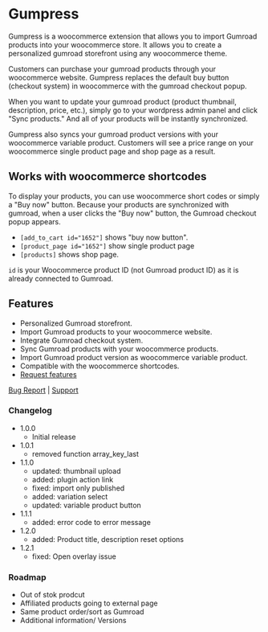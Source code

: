 # Gumpress

Gumpress is a woocommerce extension that allows you to import Gumroad products into your woocommerce store. It allows you to create a personalized gumroad storefront using any woocommerce theme.

Customers can purchase your gumroad products through your woocommerce website. Gumpress replaces the default buy button (checkout system) in woocommerce with the gumroad checkout popup.

When you want to update your gumroad product (product thumbnail, description, price, etc.), simply go to your wordpress admin panel and click "Sync products." And all of your products will be instantly synchronized.

Gumpress also syncs your gumroad product versions with your woocommerce variable product.
Customers will see a price range on your woocommerce single product page and shop page as a result.

## Works with woocommerce shortcodes
To display your products, you can use woocommerce short codes or simply a "Buy now" button.
Because your products are synchronized with gumroad, when a user clicks the "Buy now" button, the Gumroad checkout popup appears.

* `[add_to_cart id="1652"]` shows "buy now button".
* `[product_page id="1652"]` show single product page
* `[products]` shows shop page.

`id` is your Woocommerce product ID (not Gumroad product ID) as it is already connected
to Gumroad.

## Features
* Personalized Gumroad storefront.
* Import Gumroad products to your woocommerce website.
* Integrate Gumroad checkout system.
* Sync Gumroad products with your woocommerce products.
* Import Gumroad product version as woocommerce variable product.
* Compatible with the woocommerce shortcodes.
* [Request features](https://github.com/uilibrary/gumpress/issues)

[Bug Report](https://github.com/uilibrary/gumpress/issues) | [Support](mailto:support@ui-lib.com)

### Changelog

* 1.0.0
    * Initial release
* 1.0.1
    * removed function array_key_last
* 1.1.0
    * updated: thumbnail upload
    * added: plugin action link
    * fixed: import only published
    * added: variation select
    * updated: variable product button
* 1.1.1
    * added: error code to error message
* 1.2.0
    * added: Product title, description reset options
* 1.2.1
    * fixed: Open overlay issue

### Roadmap
* Out of stok prodcut
* Affiliated products going to external page
* Same product order/sort as Gumroad
* Additional information/ Versions